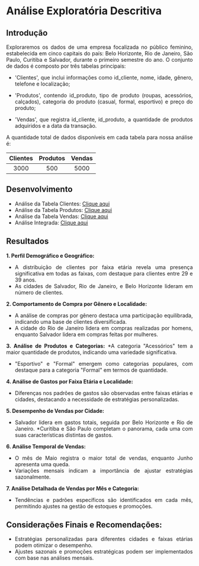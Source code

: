 # Análise Exploratória Descritiva

## Introdução 

<div align='justify'> 
Exploraremos os dados de uma empresa focalizada no público feminino, estabelecida em cinco capitais do país: Belo Horizonte, Rio de Janeiro, São Paulo, Curitiba e Salvador, durante o primeiro semestre do ano. O conjunto de dados é composto por três tabelas principais:
  
- 'Clientes', que inclui informações como id_cliente, nome, idade, gênero, telefone e localização;
  
- 'Produtos', contendo id_produto, tipo de produto (roupas, acessórios, calçados), categoria do produto (casual, formal, esportivo) e preço do produto;
  
- 'Vendas', que registra id_cliente, id_produto, a quantidade de produtos adquiridos e a data da transação.

A quantidade total de dados disponíveis em cada tabela para nossa análise é: </div>

<div align='center'>

| Clientes | Produtos | Vendas
:---------:|:--------:|:-----:
| 3000     | 500      |  5000  


</div>

<div align='justify'> 

## Desenvolvimento

- Análise da Tabela Clientes: [Clique aqui](tabela_clientes.md)
- Análise da Tabela Produtos: [Clique aqui](tabela_produtos.md)
- Análise da Tabela Vendas: [Clique aqui](tabela_vendas.md)
- Análise Integrada: [Clique aqui](analise_integrada.md)

## Resultados

**1. Perfil Demográfico e Geográfico:**
* A distribuição de clientes por faixa etária revela uma presença significativa em todas as faixas, com destaque para clientes entre 29 e 39 anos.
* As cidades de Salvador, Rio de Janeiro, e Belo Horizonte lideram em número de clientes.

**2. Comportamento de Compra por Gênero e Localidade:**
* A análise de compras por gênero destaca uma participação equilibrada, indicando uma base de clientes diversificada.
* A cidade do Rio de Janeiro lidera em compras realizadas por homens, enquanto Salvador lidera em compras feitas por mulheres.

**3. Análise de Produtos e Categorias:**
*A categoria "Acessórios" tem a maior quantidade de produtos, indicando uma variedade significativa.
* "Esportivo" e "Formal" emergem como categorias populares, com destaque para a categoria "Formal" em termos de quantidade.

**4. Análise de Gastos por Faixa Etária e Localidade:**
* Diferenças nos padrões de gastos são observadas entre faixas etárias e cidades, destacando a 
necessidade de estratégias personalizadas.

**5. Desempenho de Vendas por Cidade:**
* Salvador lidera em gastos totais, seguida por Belo Horizonte e Rio de Janeiro.
*Curitiba e São Paulo completam o panorama, cada uma com suas características distintas de gastos.

**6. Análise Temporal de Vendas:**
* O mês de Maio registra o maior total de vendas, enquanto Junho apresenta uma queda.
* Variações mensais indicam a importância de ajustar estratégias sazonalmente.

**7. Análise Detalhada de Vendas por Mês e Categoria:**
* Tendências e padrões específicos são identificados em cada mês, permitindo ajustes na gestão de estoques e promoções.

## Considerações Finais e Recomendações:
* Estratégias personalizadas para diferentes cidades e faixas etárias podem otimizar o desempenho.
* Ajustes sazonais e promoções estratégicas podem ser implementados com base nas análises mensais.

</div>
